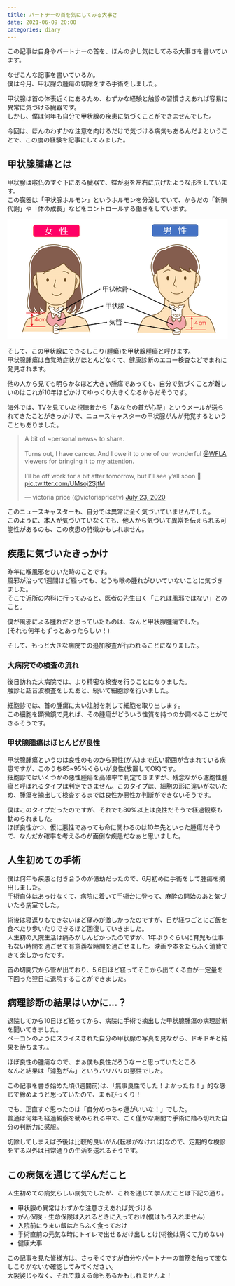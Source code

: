 ```yaml
---
title: パートナーの首を気にしてみる大事さ
date: 2021-06-09 20:00
categories: diary
---
```


この記事は自身やパートナーの首を、ほんの少し気にしてみる大事さを書いています。

なぜこんな記事を書いているか。  
僕は今月、甲状腺の腫瘍の切除をする手術をしました。  

甲状腺は首の体表近くにあるため、わずかな経験と触診の習慣さえあれば容易に異常に気づける臓器です。  
しかし、僕は何年も自分で甲状腺の疾患に気づくことができませんでした。

今回は、ほんのわずかな注意を向けるだけで気づける病気もあるんだよということで、この度の経験を記事にしてみました。  

## 甲状腺腫瘍とは

甲状腺は喉仏のすぐ下にある臓器で、蝶が羽を左右に広げたような形をしています。  
この臓器は「甲状腺ホルモン」というホルモンを分泌していて、からだの「新陳代謝」や「体の成長」などをコントロールする働きをしています。  

<img class="image_on_frame center" src="/images/blog/thyroid-surgery/thyroid.png" alt="甲状腺" />

そして、この甲状腺にできるしこり(腫瘍)を甲状腺腫瘍と呼びます。  
甲状腺腫瘍は自覚時症状がほとんどなくて、健康診断のエコー検査などでまれに発見されます。

他の人から見ても明らかなほど大きい腫瘍であっても、自分で気づくことが難しいのはこれが10年ほどかけてゆっくり大きくなるからだそうです。  

海外では、TVを見ていた視聴者から「あなたの首が心配」というメールが送られてきたことがきっかけで、ニュースキャスターの甲状腺がんが発覚するということもありました。  

<blockquote class="twitter-tweet"><p lang="en" dir="ltr">A bit of ~personal news~ to share. <br><br>Turns out, I have cancer. And I owe it to one of our wonderful <a href="https://twitter.com/WFLA?ref_src=twsrc%5Etfw">@WFLA</a> viewers for bringing it to my attention. <br><br>I’ll be off work for a bit after tomorrow, but I’ll see y’all soon 🥰 <a href="https://t.co/UMsoj2SjtM">pic.twitter.com/UMsoj2SjtM</a></p>&mdash; victoria price (@victoriapricetv) <a href="https://twitter.com/victoriapricetv/status/1286442590439706624?ref_src=twsrc%5Etfw">July 23, 2020</a></blockquote> <script async src="https://platform.twitter.com/widgets.js" charset="utf-8"></script>

このニュースキャスターも、自分では異常に全く気づいていませんでした。  
このように、本人が気づいていなくても、他人から気づいて異常を伝えられる可能性があるのも、この疾患の特徴かもしれません。

## 疾患に気づいたきっかけ

昨年に喉風邪をひいた時のことです。  
風邪が治って1週間ほど経っても、どうも喉の腫れがひいていないことに気づきました。  
そこで近所の内科に行ってみると、医者の先生曰く「これは風邪ではない」とのこと。  

僕が風邪による腫れだと思っていたものは、なんと甲状腺腫瘍でした。  
(それも何年もずっとあったらしい！)

そして、もっと大きな病院での追加検査が行われることになりました。

### 大病院での検査の流れ

後日訪れた大病院では、より精密な検査を行うことになりました。   
触診と超音波検査をしたあと、続いて細胞診を行いました。

細胞診では、首の腫瘍に太い注射を刺して細胞を取り出します。  
この細胞を顕微鏡で見れば、その腫瘍がどういう性質を持つのか調べることができるそうです。

### 甲状腺腫瘍はほとんどが良性

甲状腺腫瘍というのは良性のものから悪性(がん)まで広い範囲が含まれている疾患ですが、このうち85~95%ぐらいが良性(放置してOK)です。  
細胞診ではいくつかの悪性腫瘍を高確率で判定できますが、残念ながら濾胞性腫瘍と呼ばれるタイプは判定できません。このタイプは、細胞の形に違いがないため、腫瘍を摘出して検査するまでは良性か悪性か判断ができないそうです。

僕はこのタイプだったのですが、それでも80%以上は良性だそうで経過観察も勧められました。  
ほぼ良性かつ、仮に悪性であっても命に関わるのは10年先といった腫瘍だそうで、なんだか確率を考えるのが面倒な疾患だなぁと思いました。

## 人生初めての手術

僕は何年も疾患と付き合うのが億劫だったので、6月初めに手術をして腫瘍を摘出しました。  
手術自体はあっけなくて、病院に着いて手術台に登って、麻酔の開始のあと気づいたら病室でした。

術後は寝返りもできないほど痛みが激しかったのですが、日が経つごとにご飯を食べたり歩いたりできるほど回復していきました。  
人生初の入院生活は痛みがしんどかったのですが、1年ぶりぐらいに育児も仕事もない時間を過ごせて有意義な時間を過ごせました。映画や本をたらふく消費できて楽しかったです。

首の切開穴から管が出ており、5,6日ほど経ってそこから出てくる血が一定量を下回った翌日に退院することができました。

## 病理診断の結果はいかに...？

退院してから10日ほど経ってから、病院に手術で摘出した甲状腺腫瘍の病理診断を聞いてきました。  
ベーコンのようにスライスされた自分の甲状腺の写真を見ながら、ドキドキと結果を待ちます。。

ほぼ良性の腫瘍なので、まぁ僕も良性だろうなーと思っていたところ  
なんと結果は「濾胞がん」というバリバリの悪性でした。

この記事を書き始めた頃(1週間前)は、「無事良性でした！よかったね！」的な感じで締めようと思っていたので、まぁびっくり！

でも、正直すぐ思ったのは「自分めっちゃ運がいいな！」でした。  
普通は何年も経過観察を勧められる中で、ごく僅かな期間で手術に踏み切れた自分の判断力に感服。  

切除してしまえば予後は比較的良いがん(転移がなければ)なので、定期的な検診をする以外は日常通りの生活を送れるそうです。

## この病気を通じて学んだこと

人生初めての病気らしい病気でしたが、これを通じて学んだことは下記の通り。

- 甲状腺の異常はわずかな注意さえあれば気づける
- がん保険・生命保険は入れるときに入っておけ(僕はもう入れません)
- 入院前にうまい飯はたらふく食っておけ
- 手術直前の元気な時にトイレで出せるだけ出しとけ(術後は痛くて力めない)
- 健康大事

この記事を見た皆様方は、さっそくですが自分やパートナーの首筋を触って変なしこりがないか確認してみてください。  
大袈裟じゃなく、それで救える命もあるかもしれませんよ！
